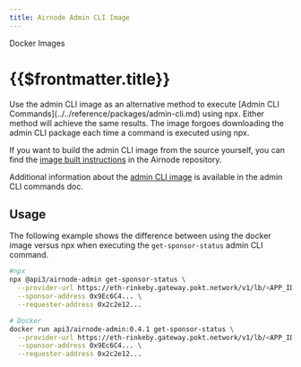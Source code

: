 ```yaml
---
title: Airnode Admin CLI Image
---
```


<TitleSpan>Docker Images</TitleSpan>

# {{$frontmatter.title}}

<VersionWarning/>
<TocHeader /> <TOC class="table-of-contents" :include-level="[2,3]" /><!-- TODO: link \[docker hub\](https://hub.docker.com/r/api3/airnode-admin) once image is published --><!-- TODO: link \[Airnode repository\](https://github.com/api3dao/airnode/tree/v0.4/packages/airnode-admin/docker) once image is published -->Use the admin CLI image as an alternative method to execute [Admin CLI Commands](../../reference/packages/admin-cli.md) using npx. Either method will achieve the same results. The image forgoes downloading the admin CLI package each time a command is executed using npx.

If you want to build the admin CLI image from the source yourself, you can find the [image built instructions](https://github.com/api3dao/airnode/tree/v0.4/packages/airnode-admin/docker) in the Airnode repository.

Additional information about the [admin CLI image](../../reference/packages/admin-cli.md#using-docker) is available in the admin CLI commands doc.

## Usage

The following example shows the difference between using the docker image versus npx when executing the `get-sponsor-status` admin CLI command.

```sh
#npx
npx @api3/airnode-admin get-sponsor-status \
  --provider-url https://eth-rinkeby.gateway.pokt.network/v1/lb/<APP_ID> \
  --sponsor-address 0x9Ec6C4... \
  --requester-address 0x2c2e12...

# Docker
docker run api3/airnode-admin:0.4.1 get-sponsor-status \
  --provider-url https://eth-rinkeby.gateway.pokt.network/v1/lb/<APP_ID> \
  --sponsor-address 0x9Ec6C4... \
  --requester-address 0x2c2e12...
```
